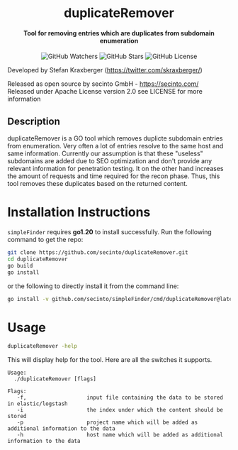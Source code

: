 <h1 align="center">duplicateRemover</h1>
<h4 align="center">Tool for removing entries which are duplicates from subdomain enumeration</h4>
<p align="center">
  
  <img src="https://img.shields.io/github/watchers/secinto/duplicateRemover?label=Watchers&style=for-the-badge" alt="GitHub Watchers">
  <img src="https://img.shields.io/github/stars/secinto/duplicateRemover?style=for-the-badge" alt="GitHub Stars">
  <img src="https://img.shields.io/github/license/secinto/duplicateRemover?style=for-the-badge" alt="GitHub License">
</p>

Developed by Stefan Kraxberger (https://twitter.com/skraxberger/)  

Released as open source by secinto GmbH - https://secinto.com/  
Released under Apache License version 2.0 see LICENSE for more information

Description
----
duplicateRemover is a GO tool which removes duplicte subdomain entries from enumeration. Very often a lot of 
entries resolve to the same host and same information. Currently our assumption is that these "useless" subdomains 
are added due to SEO optimization and don't provide any relevant information for penetration testing. It on the other
hand increases the amount of requests and time required for the recon phase. Thus, this tool removes these duplicates based
on the returned content.

# Installation Instructions

`simpleFinder` requires **go1.20** to install successfully. Run the following command to get the repo:

```sh
git clone https://github.com/secinto/duplicateRemover.git
cd duplicateRemover
go build
go install
```

or the following to directly install it from the command line:

```sh
go install -v github.com/secinto/simpleFinder/cmd/duplicateRemover@latest
```

# Usage

```sh
duplicateRemover -help
```

This will display help for the tool. Here are all the switches it supports.


```console
Usage:
  ./duplicateRemover [flags]

Flags:
   -f,                   input file containing the data to be stored in elastic/logstash
   -i                    the index under which the content should be stored
   -p                    project name which will be added as additional information to the data
   -h                    host name which will be added as additional information to the data

